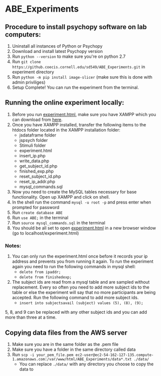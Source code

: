 # ABE_Experiments
## Procedure to install psychopy software on lab computers:
1. Uninstall all instances of Python or Psychopy
2. Download and install latest Psychopy version
3. Run `python --version` to make sure you're on python 2.7
4. Run `git clone https://github.coecis.cornell.edu/sd549/ABE_Experiments.git` in experiment directory
5. Run `python -m pip install image-slicer` (make sure this is done with admin priviliges)
6. Setup Complete! You can run the experiment from the terminal.

## Running the online experiment locally:

1. Before you run [experiment.html](experiment.html), make sure you have XAMPP which you can download from [here](https://www.apachefriends.org/download.html).
2. Once you have XAMPP installed, transfer the following items to the htdocs folder located in the XAMPP installation folder:
    - jsdataframe folder
    - jspsych folder
    - Stimuli folder
    - experiment.html
    - insert_ip.php
    - write_data.php
    - get_subject_id.php
    - finished_exp.php
    - reset_subject_id.php
    - reset_ip_addr.php
    - mysql_commands.sql
3. Now you need to create the MySQL tables necessary for base functionality. Open up XAMPP and click on shell.
4. In the shell run the command `mysql -u root -p` and press enter when prompted for password
5. Run `create database ABE`
6. Run `use ABE;` in the terminal
7. Run `source mysql_commands.sql` in the terminal
8. You should be all set to open [experiment.html](experiment.html) in a new browser window (go to localhost/experiment.html)

### Notes:
1. You can only run the experiment.html once before it records your ip address and prevents you from running it again. To run the experiment again you need to run the following commands in mysql shell:
    - `delete from ipaddr;`
    - `delete from finishedexp;`
2. The subject ids are read from a mysql table and are sampled without replacement. Every so often you need to add more subject ids to the table or else the experiment will say that no more participants are being accepted. Run the following command to add more subject ids.
    - `insert into subjectsavail (subject) values (5), (8), (9);`
    
5, 8, and 9 can be replaced with any other subject ids and you can add more than three at a time.

## Copying data files from the AWS server
1. Make sure you are in the same folder as the .pem file
2. Make sure you have a folder in the same directory called data
3. Run `scp -i your_pem_file.pem ec2-user@ec2-54-162-127-135.compute-1.amazonaws.com:/var/www/html/ABE_Experiments/data*.txt ./data/`
    - You can replace `./data/` with any directory you choose to copy the data to
